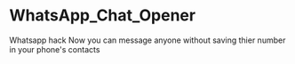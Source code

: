 # WhatsApp_Chat_Opener
Whatsapp hack
Now you can message anyone without saving thier number in your phone's contacts
